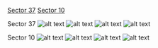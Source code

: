 [Sector 37](#sector37)
[Sector 10](#sector10)

<a name = "sector37"></a>
Sector 37
![alt text](/images/WASP-167_Sector_37/WASP-167_Sector_37_a_TimeSeries.png)
![alt text](/images/WASP-167_Sector_37/WASP-167_Sector_37_b_FoldedLightCurve.png)
![alt text](/images/WASP-167_Sector_37/WASP-167_Sector_37_b_IndividualTransitsWithFit.png)
![alt text](/images/WASP-167_Sector_37/WASP-167_Sector_37_c_TimingResiduals.png)

<a name = "sector10"></a>
Sector 10
![alt text](/images/WASP-167_Sector_10/WASP-167_Sector_10_a_TimeSeries.png)
![alt text](/images/WASP-167_Sector_10/WASP-167_Sector_10_b_FoldedLightCurve.png)
![alt text](/images/WASP-167_Sector_10/WASP-167_Sector_10_b_IndividualTransitsWithFit.png)
![alt text](/images/WASP-167_Sector_10/WASP-167_Sector_10_c_TimingResiduals.png)

